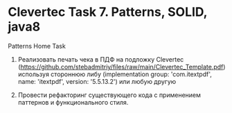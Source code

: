 # Clevertec Task 7. Patterns, SOLID, java8
Patterns Home Task
1) Реализовать печать чека в ПДФ на подложку Clevertec
   (https://github.com/stebadmitriy/files/raw/main/Clevertec_Template.pdf)
   используя стороннюю либу (implementation group: &#39;com.itextpdf&#39;, name: &#39;itextpdf&#39;,
   version: &#39;5.5.13.2&#39;)
   или любую другую

2) Провести рефакторинг существующего кода с применением паттернов и
   функционального стиля.